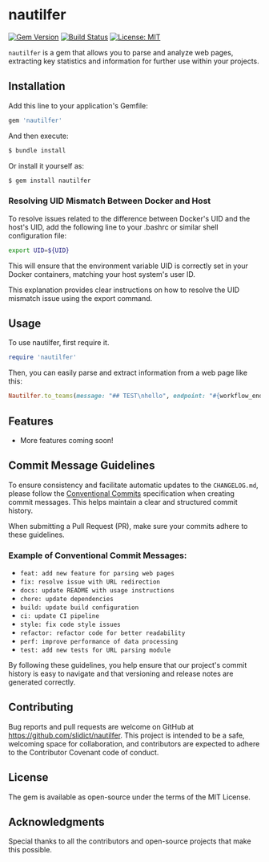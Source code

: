 # nautilfer

[![Gem Version](https://badge.fury.io/rb/nautilfer.svg)](https://badge.fury.io/rb/nautilfer)
[![Build Status](https://github.com/slidict/nautilfer/actions/workflows/main.yml/badge.svg)](https://github.com/slidict/nautilfer/actions)
[![License: MIT](https://img.shields.io/badge/License-MIT-blue.svg)](https://opensource.org/licenses/MIT)

`nautilfer` is a gem that allows you to parse and analyze web pages, extracting key statistics and information for further use within your projects.

## Installation

Add this line to your application's Gemfile:


```ruby
gem 'nautilfer'
```

And then execute:

```bash
$ bundle install
```

Or install it yourself as:

```bash
$ gem install nautilfer
```

### Resolving UID Mismatch Between Docker and Host

To resolve issues related to the difference between Docker's UID and the host's UID, add the following line to your .bashrc or similar shell configuration file:

```bash
export UID=${UID}
```

This will ensure that the environment variable UID is correctly set in your Docker containers, matching your host system's user ID.

This explanation provides clear instructions on how to resolve the UID mismatch issue using the export command.

## Usage
To use nautilfer, first require it.

```ruby
require 'nautilfer'
```

Then, you can easily parse and extract information from a web page like this:

```ruby
Nautilfer.to_teams(message: "## TEST\nhello", endpoint: "#{workflow_endpoint}")
```

## Features
- More features coming soon!

## Commit Message Guidelines

To ensure consistency and facilitate automatic updates to the `CHANGELOG.md`, please follow the [Conventional Commits](https://www.conventionalcommits.org/) specification when creating commit messages. This helps maintain a clear and structured commit history.

When submitting a Pull Request (PR), make sure your commits adhere to these guidelines.

### Example of Conventional Commit Messages:

- `feat: add new feature for parsing web pages`
- `fix: resolve issue with URL redirection`
- `docs: update README with usage instructions`
- `chore: update dependencies`
- `build: update build configuration`
- `ci: update CI pipeline`
- `style: fix code style issues`
- `refactor: refactor code for better readability`
- `perf: improve performance of data processing`
- `test: add new tests for URL parsing module`

By following these guidelines, you help ensure that our project's commit history is easy to navigate and that versioning and release notes are generated correctly.

## Contributing
Bug reports and pull requests are welcome on GitHub at https://github.com/slidict/nautilfer. This project is intended to be a safe, welcoming space for collaboration, and contributors are expected to adhere to the Contributor Covenant code of conduct.

## License
The gem is available as open-source under the terms of the MIT License.

## Acknowledgments
Special thanks to all the contributors and open-source projects that make this possible.
